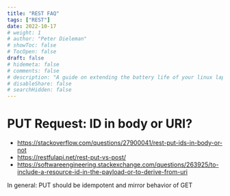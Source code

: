 ```yaml
---
title: "REST FAQ"
tags: ["REST"]
date: 2022-10-17
# weight: 1
# author: "Peter Dieleman"
# showToc: false
# TocOpen: false
draft: false
# hidemeta: false
# comments: false
# description: "A guide on extending the battery life of your linux laptop"
# disableShare: false
# searchHidden: false
---
```


# PUT Request: ID in body or URI?

- <https://stackoverflow.com/questions/27900041/rest-put-ids-in-body-or-not>
- <https://restfulapi.net/rest-put-vs-post/>
- <https://softwareengineering.stackexchange.com/questions/263925/to-include-a-resource-id-in-the-payload-or-to-derive-from-uri>

In general: PUT should be idempotent and mirror behavior of GET 